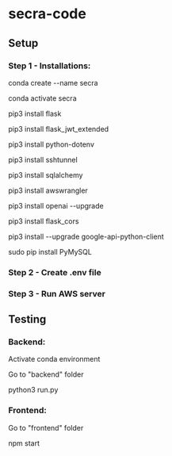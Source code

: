 # secra-code

## Setup

### Step 1 - Installations:

conda create --name secra

conda activate secra

pip3 install flask 

pip3 install flask_jwt_extended 

pip3 install python-dotenv 

pip3 install sshtunnel 

pip3 install sqlalchemy 

pip3 install awswrangler 

pip3 install openai --upgrade 

pip3 install flask_cors 

pip3 install --upgrade google-api-python-client 

sudo pip install PyMySQL


### Step 2 - Create .env file

### Step 3 - Run AWS server

## Testing

### Backend:

Activate conda environment

Go to "backend" folder

python3 run.py


### Frontend:

Go to "frontend" folder

npm start